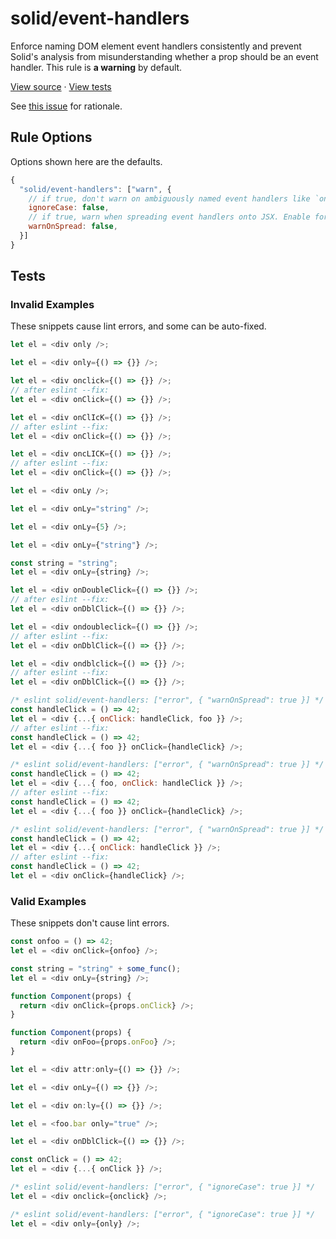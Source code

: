 <!-- doc-gen HEADER -->
# solid/event-handlers
Enforce naming DOM element event handlers consistently and prevent Solid's analysis from misunderstanding whether a prop should be an event handler.
This rule is **a warning** by default.

[View source](../src/rules/event-handlers.ts) · [View tests](../test/rules/event-handlers.test.ts)
<!-- end-doc-gen -->

See [this issue](https://github.com/solidjs-community/eslint-plugin-solid/issues/23) for rationale.

<!-- doc-gen OPTIONS -->
## Rule Options

Options shown here are the defaults. 

```js
{
  "solid/event-handlers": ["warn", { 
    // if true, don't warn on ambiguously named event handlers like `onclick` or `onchange`
    ignoreCase: false, 
    // if true, warn when spreading event handlers onto JSX. Enable for Solid < v1.6.
    warnOnSpread: false, 
  }]
}
```
<!-- end-doc-gen -->

<!-- doc-gen CASES -->
## Tests

### Invalid Examples

These snippets cause lint errors, and some can be auto-fixed.

```js
let el = <div only />;

let el = <div only={() => {}} />;

let el = <div onclick={() => {}} />;
// after eslint --fix:
let el = <div onClick={() => {}} />;

let el = <div onClIcK={() => {}} />;
// after eslint --fix:
let el = <div onClick={() => {}} />;

let el = <div oncLICK={() => {}} />;
// after eslint --fix:
let el = <div onClick={() => {}} />;

let el = <div onLy />;

let el = <div onLy="string" />;

let el = <div onLy={5} />;

let el = <div onLy={"string"} />;

const string = "string";
let el = <div onLy={string} />;

let el = <div onDoubleClick={() => {}} />;
// after eslint --fix:
let el = <div onDblClick={() => {}} />;

let el = <div ondoubleclick={() => {}} />;
// after eslint --fix:
let el = <div onDblClick={() => {}} />;

let el = <div ondblclick={() => {}} />;
// after eslint --fix:
let el = <div onDblClick={() => {}} />;

/* eslint solid/event-handlers: ["error", { "warnOnSpread": true }] */
const handleClick = () => 42;
let el = <div {...{ onClick: handleClick, foo }} />;
// after eslint --fix:
const handleClick = () => 42;
let el = <div {...{ foo }} onClick={handleClick} />;

/* eslint solid/event-handlers: ["error", { "warnOnSpread": true }] */
const handleClick = () => 42;
let el = <div {...{ foo, onClick: handleClick }} />;
// after eslint --fix:
const handleClick = () => 42;
let el = <div {...{ foo }} onClick={handleClick} />;

/* eslint solid/event-handlers: ["error", { "warnOnSpread": true }] */
const handleClick = () => 42;
let el = <div {...{ onClick: handleClick }} />;
// after eslint --fix:
const handleClick = () => 42;
let el = <div onClick={handleClick} />;
```

### Valid Examples

These snippets don't cause lint errors.

```js
const onfoo = () => 42;
let el = <div onClick={onfoo} />;

const string = "string" + some_func();
let el = <div onLy={string} />;

function Component(props) {
  return <div onClick={props.onClick} />;
}

function Component(props) {
  return <div onFoo={props.onFoo} />;
}

let el = <div attr:only={() => {}} />;

let el = <div onLy={() => {}} />;

let el = <div on:ly={() => {}} />;

let el = <foo.bar only="true" />;

let el = <div onDblClick={() => {}} />;

const onClick = () => 42;
let el = <div {...{ onClick }} />;

/* eslint solid/event-handlers: ["error", { "ignoreCase": true }] */
let el = <div onclick={onclick} />;

/* eslint solid/event-handlers: ["error", { "ignoreCase": true }] */
let el = <div only={only} />;
```
<!-- end-doc-gen -->
